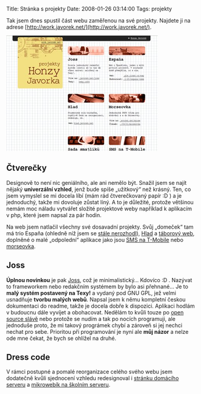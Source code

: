 Title: Stránka s projekty
Date: 2008-01-26 03:14:00
Tags: projekty

Tak jsem dnes spustil část webu zaměřenou na své projekty. Najdete
ji na adrese [http://work.javorek.net/](http://work.javorek.net/).

![obrázek](images/36.jpg)
## Čtverečky

Designově to není nic geniálního, ale ani nemělo být. Snažil jsem
se najít nějaký **univerzální vzhled**, jenž bude spíše „užitkový“
než krásný. Ten, co jsem vymyslel se mi docela líbí (mám rád
čtverečkovaný papír :D ) a je jednoduchý, takže mi dovoluje zůstat
líný. A to je důležité, protože většinou nemám moc náladu vytvářet
složité projektové weby například k aplikacím v php, které jsem
napsal za pár hodin.

Na web jsem natlačil všechny své dosavadní projekty. Svůj „domeček“
tam má trio Espaňa (ohledně níž jsem se
[stále nerozhodl](http://blog.javorek.net/2008/01/20/espana-vsem/)),
[Hlad](http://hlad.javorek.net) a
[táborový web](http://www.taborprekvapeni.net), doplněné o malé
„odpolední“ aplikace jako jsou
[SMS na T-Mobile](http://blog.javorek.net/2007/10/10/nove-reference-a-sms-na-t-mobile-zdarma/)
nebo [morseovka](http://blog.javorek.net/2007/09/01/morseovka/).

## Joss

**Úplnou novinkou** je pak [Joss](http://work.javorek.net/joss/),
což je minimalistický… Kdovíco :D . Nazývat to frameworkem nebo
redakčním systémem by bylo asi přehnané… Je to
**malý systém postavený na Texy!** a vydaný pod GNU GPL, jež velmi
usnadňuje **tvorbu malých webů**. Napsal jsem k němu kompletní
českou dokumentaci do readme, takže je docela dobře k dispozici.
Aplikaci hodlám v budoucnu dále vyvíjet a obohacovat. Nedělám to
kvůli touze po
[open source slávě](http://latrine.dgx.cz/takova-nominace-je-tuze-fajn-vec)
nebo protože se nudím a tak po nocích programuji, ale jednoduše
proto, že mi takový prográmek chybí a zároveň si jej nechci nechat
pro sebe. Prioritou při programování je nyní ale **můj názor** a
nelze ode mne čekat, že bych se ohlížel na druhé.

## Dress code

V rámci postupné a pomalé reorganizace celého svého webu jsem
dodatečně kvůli sjednocení vzhledu redesignoval
i [stránku domácího serveru](http://www.javorek.net/localhost) a
[mikrowebík na školním serveru](http://www.stud.fit.vutbr.cz/~xjavor01/).
